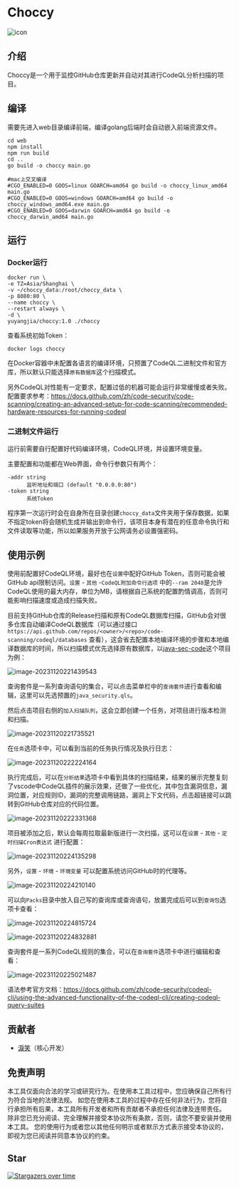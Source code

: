 # Choccy
![icon](./web/public/favicon.ico)



## 介绍
Choccy是一个用于监控GitHub仓库更新并自动对其进行CodeQL分析扫描的项目。



## 编译

需要先进入web目录编译前端，编译golang后端时会自动嵌入前端资源文件。

```shell
cd web
npm install
npm run build
cd ..
go build -o choccy main.go 

#mac上交叉编译
#CGO_ENABLED=0 GOOS=linux GOARCH=amd64 go build -o choccy_linux_amd64 main.go
#CGO_ENABLED=0 GOOS=windows GOARCH=amd64 go build -o choccy_windows_amd64.exe main.go
#CGO_ENABLED=0 GOOS=darwin GOARCH=amd64 go build -o choccy_darwin_amd64 main.go
```



## 运行

### Docker运行

```shell
docker run \
-e TZ=Asia/Shanghai \
-v ~/choccy_data:/root/choccy_data \
-p 8080:80 \
--name choccy \
--restart always \
-d \
yuyangjia/choccy:1.0 ./choccy
```

查看系统初始Token：

```shell
docker logs choccy
```



在Docker容器中未配置各语言的编译环境，只预置了CodeQL二进制文件和官方库，所以默认只能选择`原有数据库`这个扫描模式。

另外CodeQL对性能有一定要求，配置过低的机器可能会运行非常缓慢或者失败。配置要求参考：https://docs.github.com/zh/code-security/code-scanning/creating-an-advanced-setup-for-code-scanning/recommended-hardware-resources-for-running-codeql



### 二进制文件运行

运行前需要自行配置好代码编译环境，CodeQL环境，并设置环境变量。

主要配置和功能都在Web界面，命令行参数只有两个：

```
-addr string
      监听地址和端口 (default "0.0.0.0:80")
-token string
      系统Token
```

程序第一次运行时会在自身所在目录创建`choccy_data`文件夹用于保存数据，如果不指定token将会随机生成并输出到命令行，该项目本身有潜在的任意命令执行和文件读取等功能，所以如果服务开放于公网请务必设置强密码。



## 使用示例

使用前配置好CodeQL环境，最好也在`设置`中配好GitHub Token，否则可能会被GitHub api限制访问。`设置` - `其他` -`CodeQL附加命令行选项` 中的`--ram 2048`是允许CodeQL使用的最大内存，单位为MB，请根据自己系统的配置酌情调高，否则可能影响扫描速度或造成扫描失败。

目前支持GitHub仓库的Release扫描和原有CodeQL数据库扫描，GitHub会对很多仓库自动编译CodeQL数据库（可以通过接口 `https://api.github.com/repos/<owner>/<repo>/code-scanning/codeql/databases` 查看），这会省去配置本地编译环境的步骤和本地编译数据库的时间，所以扫描模式优先选择原有数据库，以[java-sec-code](https://github.com/JoyChou93/java-sec-code)这个项目为例：

![image-20231120221439543](./README/image-20231120221439543.png)

查询套件是一系列查询语句的集合，可以点击菜单栏中的`查询套件`进行查看和编辑，这里可以先选预置的`java_security.qls`。

然后点击项目右侧的`加入扫描队列`，这会立即创建一个任务，对项目进行版本检测和扫描。

![image-20231120221735521](./README/image-20231120221735521.png)

在`任务`选项卡中，可以看到当前的任务执行情况及执行日志：

![image-20231120222224164](./README/image-20231120222224164.png)

执行完成后，可以在`分析结果`选项卡中看到具体的扫描结果，结果的展示完整复刻了vscode中CodeQL插件的展示效果，还做了一些优化，其中包含漏洞信息，漏洞位置，对应规则ID，漏洞的完整调用链路，漏洞上下文代码，点击超链接可以跳转到GitHub仓库对应的代码位置。

![image-20231120222331368](./README/image-20231120222331368.png)



项目被添加之后，默认会每周拉取最新版进行一次扫描，这可以在`设置` - `其他` - `定时扫描Cron表达式` 进行配置：

![image-20231120224135298](./README/image-20231120224135298.png)

另外，`设置` - `环境` - `环境变量` 可以配置系统访问GitHub时的代理等。

![image-20231120224210140](./README/image-20231120224210140.png)

可以向`Packs`目录中放入自己写的查询库或查询语句，放置完成后可以到`查询包`选项卡查看：

![image-20231120224815724](./README/image-20231120224815724.png)

![image-20231120224832881](./README/image-20231120224832881.png)



查询套件是一系列CodeQL规则的集合，可以在`查询套件`选项卡中进行编辑和查看：

![image-20231120225021487](./README/image-20231120225021487.png)

语法参考官方文档：https://docs.github.com/zh/code-security/codeql-cli/using-the-advanced-functionality-of-the-codeql-cli/creating-codeql-query-suites



## 贡献者

* [淚笑](https://l3yx.github.io/)（核心开发）



## 免责声明

本工具仅面向合法的学习或研究行为。在使用本工具过程中，您应确保自己所有行为符合当地的法律法规。 如您在使用本工具的过程中存在任何非法行为，您将自行承担所有后果，本工具所有开发者和所有贡献者不承担任何法律及连带责任。 除非您已充分阅读、完全理解并接受本协议所有条款，否则，请您不要安装并使用本工具。 您的使用行为或者您以其他任何明示或者默示方式表示接受本协议的，即视为您已阅读并同意本协议的约束。


## Star

[![Stargazers over time](https://starchart.cc/l3yx/Choccy.svg)](https://starchart.cc/l3yx/Choccy)
